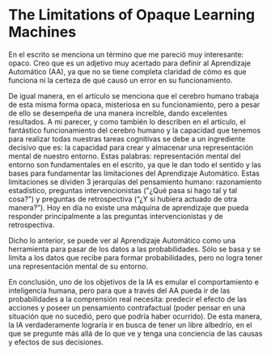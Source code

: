 # The Limitations of Opaque Learning Machines

En el escrito se menciona un término que me pareció muy interesante: opaco. Creo que es un adjetivo muy acertado para definir al Aprendizaje Automático (AA), ya que no se tiene completa claridad de cómo es que funciona ni la certeza de qué causó un error en su funcionamiento.

De igual manera, en el artículo se menciona que el cerebro humano trabaja de esta misma forma opaca, misteriosa en su funcionamiento, pero a pesar de ello se desempeña de una manera increíble, dando excelentes resultados. A mi parecer, y como también lo describen en el artículo, el fantástico funcionamiento del cerebro humano y la capacidad que tenemos para realizar todas nuestras tareas cognitivas se debe a un ingrediente decisivo que es: la capacidad para crear y almacenar una representación mental de nuestro entorno. Estas palabras: representación mental del entorno son fundamentales en el escrito, ya que le dan todo el sentido y las bases para fundamentar las limitaciones del Aprendizaje Automático. Estas limitaciones se dividen 3 jerarquías del pensamiento humano: razonamiento estadístico, preguntas intervencionistas ("¿Qué pasa si hago tal y tal cosa?") y preguntas de retrospectiva (“¿Y si hubiera actuado de otra manera?”). Hoy en día no existe una máquina de aprendizaje que pueda responder principalmente a las preguntas intervencionistas y de retrospectiva.

Dicho lo anterior, se puede ver al Aprendizaje Automático como una herramienta para pasar de los datos a las probabilidades. Sólo se basa y se limita a los datos que recibe para formar probabilidades, pero no logra tener una representación mental de su entorno.

En conclusión, uno de los objetivos de la IA es emular el comportamiento e inteligencia humana, pero para que a través del AA pueda ir de las probabilidades a la comprensión real necesita: predecir el efecto de las acciones y poseer un pensamiento contrafactual (poder pensar en una situación que no sucedió, pero que podría haber ocurrido). De esta manera, la IA verdaderamente lograría ir en busca de tener un libre albedrío, en el que se pregunte más allá de lo que ve y tenga una conciencia de las causas y efectos de sus decisiones.